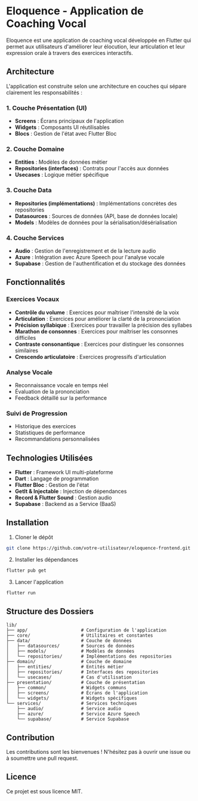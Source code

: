 # Eloquence - Application de Coaching Vocal

Eloquence est une application de coaching vocal développée en Flutter qui permet aux utilisateurs d'améliorer leur élocution, leur articulation et leur expression orale à travers des exercices interactifs.

## Architecture

L'application est construite selon une architecture en couches qui sépare clairement les responsabilités :

### 1. Couche Présentation (UI)
- **Screens** : Écrans principaux de l'application
- **Widgets** : Composants UI réutilisables
- **Blocs** : Gestion de l'état avec Flutter Bloc

### 2. Couche Domaine
- **Entities** : Modèles de données métier
- **Repositories (interfaces)** : Contrats pour l'accès aux données
- **Usecases** : Logique métier spécifique

### 3. Couche Data
- **Repositories (implémentations)** : Implémentations concrètes des repositories
- **Datasources** : Sources de données (API, base de données locale)
- **Models** : Modèles de données pour la sérialisation/désérialisation

### 4. Couche Services
- **Audio** : Gestion de l'enregistrement et de la lecture audio
- **Azure** : Intégration avec Azure Speech pour l'analyse vocale
- **Supabase** : Gestion de l'authentification et du stockage des données

## Fonctionnalités

### Exercices Vocaux
- **Contrôle du volume** : Exercices pour maîtriser l'intensité de la voix
- **Articulation** : Exercices pour améliorer la clarté de la prononciation
- **Précision syllabique** : Exercices pour travailler la précision des syllabes
- **Marathon de consonnes** : Exercices pour maîtriser les consonnes difficiles
- **Contraste consonantique** : Exercices pour distinguer les consonnes similaires
- **Crescendo articulatoire** : Exercices progressifs d'articulation

### Analyse Vocale
- Reconnaissance vocale en temps réel
- Évaluation de la prononciation
- Feedback détaillé sur la performance

### Suivi de Progression
- Historique des exercices
- Statistiques de performance
- Recommandations personnalisées

## Technologies Utilisées

- **Flutter** : Framework UI multi-plateforme
- **Dart** : Langage de programmation
- **Flutter Bloc** : Gestion de l'état
- **GetIt & Injectable** : Injection de dépendances
- **Record & Flutter Sound** : Gestion audio
- **Supabase** : Backend as a Service (BaaS)

## Installation

1. Cloner le dépôt
```bash
git clone https://github.com/votre-utilisateur/eloquence-frontend.git
```

2. Installer les dépendances
```bash
flutter pub get
```

3. Lancer l'application
```bash
flutter run
```

## Structure des Dossiers

```
lib/
├── app/                    # Configuration de l'application
├── core/                   # Utilitaires et constantes
├── data/                   # Couche de données
│   ├── datasources/        # Sources de données
│   ├── models/             # Modèles de données
│   └── repositories/       # Implémentations des repositories
├── domain/                 # Couche de domaine
│   ├── entities/           # Entités métier
│   ├── repositories/       # Interfaces des repositories
│   └── usecases/           # Cas d'utilisation
├── presentation/           # Couche de présentation
│   ├── common/             # Widgets communs
│   ├── screens/            # Écrans de l'application
│   └── widgets/            # Widgets spécifiques
└── services/               # Services techniques
    ├── audio/              # Service audio
    ├── azure/              # Service Azure Speech
    └── supabase/           # Service Supabase
```

## Contribution

Les contributions sont les bienvenues ! N'hésitez pas à ouvrir une issue ou à soumettre une pull request.

## Licence

Ce projet est sous licence MIT.
